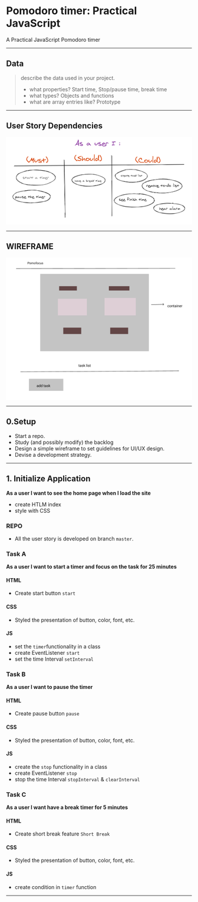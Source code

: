 # Pomodoro timer: Practical JavaScript

A Practical JavaScript Pomodoro timer

---

## Data

> describe the data used in your project.
>
> - what properties? Start time, Stop/pause time, break time
> - what types? Objects and functions
> - what are array entries like? Prototype

---

## User Story Dependencies

![Story Dependency Diagram](https://github.com/AnisyaPurnama/Pomofocus/blob/master/public/userStoryPomo.png?raw=true)

---

## WIREFRAME

![wireframe](https://github.com/AnisyaPurnama/Pomofocus/blob/master/public/wireframepomodoro.png?raw=true)

---

## 0.Setup

- Start a repo.
- Study (and possibly modify) the backlog
- Design a simple wireframe to set guidelines for UI/UX design.
- Devise a development strategy.

---

## 1. Initialize Application

**As a user I want to see the home page when I load the site**

- create HTLM index
- style with CSS

### REPO

- All the user story is developed on branch `master`.

### Task A
**As a user I want to start a timer and focus on the task for 25 minutes**

#### HTML
- Create start button `start`

#### CSS
- Styled the presentation of button, color, font, etc.

#### JS
- set the `timer`functionality in a class
- create EventListener `start`
- set the time Interval `setInterval`



### Task B
**As a user I want to pause the timer**
#### HTML
- Create pause button `pause`

#### CSS
- Styled the presentation of button, color, font, etc.

#### JS
- create the `stop` functionality in a class 
- create EventListener `stop`
- stop the time Interval `stopInterval` & `clearInterval`


### Task C
**As a user I want have a break timer for 5 minutes**
#### HTML
- Create short break feature `Short Break`

#### CSS
- Styled the presentation of button, color, font, etc.

#### JS
- create condition in `timer` function
---
